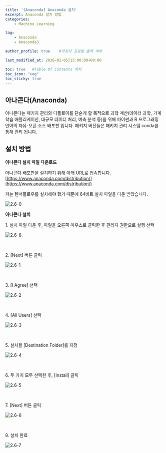 ```yaml
---
title: '[Anaconda] Anaconda 설치' 
excerpt: Anaconda 설치 방법
categories:
    - Machine Learning

tag:
    - Anaconda
    - Anaconda3

author_profile: true    #작성자 프로필 출력 여부

last_modified_at: 2020-02-05T15:00:00+09:00

toc: true   #Table Of Contents 목차 
toc_icon: "cog"
toc_sticky: true
---
```


## 아나콘다(Anaconda)
아나콘다는 패키지 관리와 디플로이를 단순케 할 목적으로 과학 계산(데이터 과학, 기계 학습 애플리케이션, 대규모 데이터 처리, 예측 분석 등)을 위해 파이썬과 R 프로그래밍 언어의 자유-오픈 소스 배포판 입니다. 패키지 버전들은 패키지 관리 시스템 conda를 통해 관리 됩니다.  

## 설치 방법 

__아나콘다 설치 파일 다운로드__

아나콘다 배포판을 설치하기 위해 아래 URL로 접속합니다. 
[https://www.anaconda.com/distribution/](https://www.anaconda.com/distribution/)

저는 텐서플로우를 설치해야 했기 때문에 64비트 설치 파일을 다운 받았습니다.

![2.6-0](/assets/img/anaconda/2.6-0.png)

__아나콘다 설치__

<p>1. 설치 파일 다운 후, 파일을 오른쪽 마우스로 클릭한 후 관리자 권한으로 실행 선택</p>

![2.6-8](/assets/img/anaconda/2.6-8.png)

<br>

<p>2. [Next] 버튼 클릭</p> 

![2.6-1](/assets/img/anaconda/2.6-1.png)

<br>

<p>3. [I Agree] 선택</p> 

![2.6-2](/assets/img/anaconda/2.6-2.png)

<br>

<p>4. [All Users] 선택</p> 

![2.6-3](/assets/img/anaconda/2.6-3.png)

<br>

<p>5. 설치될 [Destination Folder]를 지정</p> 

![2.6-4](/assets/img/anaconda/2.6-4.png)

<br>

<p>6. 두 가지 모두 선택한 후, [Install] 클릭</p> 

![2.6-5](/assets/img/anaconda/2.6-5.png)

<br>

<p>7. [Next] 버튼 클릭</p> 

![2.6-6](/assets/img/anaconda/2.6-6.png)

<br>

<p>8. 설치 완료 </p> 

![2.6-7](/assets/img/anaconda/2.6-7.png)